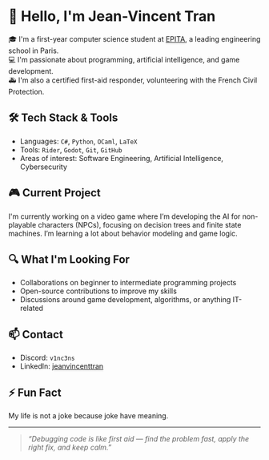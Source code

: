 # 👋 Hello, I'm Jean-Vincent Tran

🎓 I'm a first-year computer science student at [EPITA](https://www.epita.fr), a leading engineering school in Paris.  
💻 I'm passionate about programming, artificial intelligence, and game development.  
🚑 I'm also a certified first-aid responder, volunteering with the French Civil Protection.  

## 🛠️ Tech Stack & Tools
- Languages: `C#`, `Python`, `OCaml`, `LaTeX`
- Tools: `Rider`, `Godot`, `Git`, `GitHub`
- Areas of interest: Software Engineering, Artificial Intelligence, Cybersecurity

## 🎮 Current Project
I'm currently working on a video game where I’m developing the AI for non-playable characters (NPCs), focusing on decision trees and finite state machines. I’m learning a lot about behavior modeling and game logic.

## 🔍 What I'm Looking For
- Collaborations on beginner to intermediate programming projects
- Open-source contributions to improve my skills
- Discussions around game development, algorithms, or anything IT-related

## 📫 Contact
- Discord: `v1nc3ns`
- LinkedIn: [jeanvincenttran](https://www.linkedin.com/in/jeanvincenttran/)

## ⚡ Fun Fact
My life is not a joke because joke have meaning.

---

> *“Debugging code is like first aid — find the problem fast, apply the right fix, and keep calm.”*
